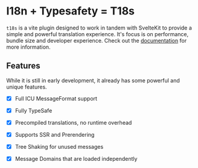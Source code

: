 # I18n + Typesafety = T18s

`t18s` is a vite plugin designed to work in tandem with SvelteKit to provide a simple and powerful translation experience. It's focus is on performance, bundle size and developer experience. Check out the [documentation](https://t18s.sigrist.dev) for more information.

## Features

While it is still in early development, it already has some powerful and unique features.

- [x] Full ICU MessageFormat support
- [x] Fully TypeSafe
- [x] Precompiled translations, no runtime overhead
- [x] Supports SSR and Prerendering
- [x] Tree Shaking for unused messages
- [x] Message Domains that are loaded independently

